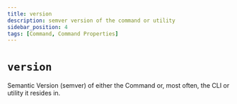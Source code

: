```yaml
---
title: version
description: semver version of the command or utility
sidebar_position: 4
tags: [Command, Command Properties]
---
```


# `version`

Semantic Version (semver) of either the Command or, most often, the CLI or utility it resides in.
